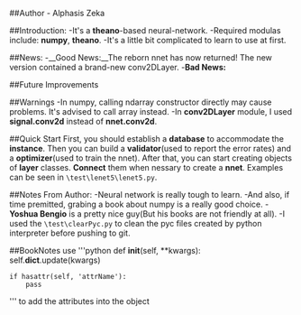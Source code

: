 ##Author - Alphasis Zeka

##Introduction:
-It's a __theano__-based neural-network.
-Required modulas include: __numpy__, __theano__.
-It's a little bit complicated to learn to use at first.

##News:
-__Good News:__The reborn nnet has now returned! The new version contained a brand-new conv2DLayer.
-__Bad News:__

##Future Improvements

##Warnings
-In numpy, calling ndarray constructor directly may cause problems. It's advised to call array instead.
-In __conv2DLayer__ module, I used __signal.conv2d__ instead of __nnet.conv2d__.

##Quick Start
First, you should establish a __database__ to accommodate the __instance__. Then you can build a __validator__(used to report the error rates) and a
__optimizer__(used to train the nnet). After that, you can start creating objects of __layer__ classes. __Connect__ them when nessary to create a __nnet__.
Examples can be seen in `\test\lenet5\lenet5.py`.

##Notes From Author:
-Neural network is really tough to learn.
-And also, if time premitted, grabing a book about numpy is a really good choice.
-__Yoshua Bengio__ is a pretty nice guy(But his books are not friendly at all).
-I used the `\test\clearPyc.py` to clean the pyc files created by python interpreter before pushing to git.

##BookNotes
use
'''python
def __init__(self, **kwargs):
    self.__dict__.update(kwargs)

    if hasattr(self, 'attrName'):
        pass
'''
to add the attributes into the object
